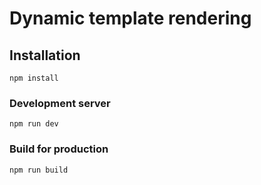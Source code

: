 # Dynamic template rendering

## Installation
```
npm install
```

### Development server
```
npm run dev
```

### Build for production
```
npm run build
```